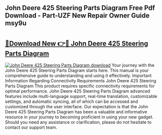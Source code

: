 ## John Deere 425 Steering Parts Diagram Free Pdf Download - Part-UZF New Repair Owner Guide msy9u

# <h2><a href="http://dfq3in2.blite.top/?on=John+Deere+425+Steering+Parts+Diagram">🔗Download New 👉🔴 John Deere 425 Steering Parts Diagram</a></h2>

[![John Deere 425 Steering Parts Diagram download](https://i.imgur.com/lujVjoI.png)](http://dfq3in2.blite.top/?on=John+Deere+425+Steering+Parts+Diagram)
Your journey with the John Deere 425 Steering Parts Diagram starts here. This manual is your comprehensive guide to understanding and using it effectively. Important Information Regarding Connectivity Requirements John Deere 425 Steering Parts Diagram This product requires specific connectivity requirements for optimal performance. John Deere 425 Steering Parts Diagram advanced features include multi-language support, real-time translation, customizable settings, and automatic syncing, all of which can be accessed and customized through the user interface. Our expectation is that the John Deere 425 Steering Parts Diagram has been a valuable and informative resource in your journey to becoming proficient in using your new gadget. Should you need any assistance or clarification, please do not hesitate to contact our support team.
